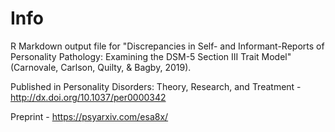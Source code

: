 # Info
R Markdown output file for "Discrepancies in Self- and Informant-Reports of Personality Pathology: Examining the DSM-5 Section III Trait Model" (Carnovale, Carlson, Quilty, &amp; Bagby, 2019). 

Published in Personality Disorders: Theory, Research, and Treatment - http://dx.doi.org/10.1037/per0000342

Preprint - https://psyarxiv.com/esa8x/



 

